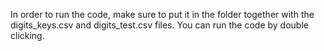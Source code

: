 In order to run the code, make sure to put it in the folder together with the digits_keys.csv and digits_test.csv files.
You can run the code by double clicking.
